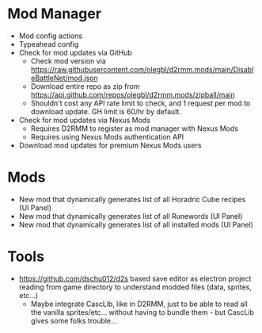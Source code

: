 # Mod Manager

- Mod config actions
- Typeahead config
- Check for mod updates via GitHub
  - Check mod version via https://raw.githubusercontent.com/olegbl/d2rmm.mods/main/DisableBattleNet/mod.json
  - Download entire repo as zip from https://api.github.com/repos/olegbl/d2rmm.mods/zipball/main
  - Shouldn't cost any API rate limit to check, and 1 request per mod to download update. GH limit is 60/hr by default.
- Check for mod updates via Nexus Mods
  - Requires D2RMM to register as mod manager with Nexus Mods
  - Requires using Nexus Mods authentication API
- Download mod updates for premium Nexus Mods users

# Mods

- New mod that dynamically generates list of all Horadric Cube recipes (UI Panel)
- New mod that dynamically generates list of all Runewords (UI Panel)
- New mod that dynamically generates list of all installed mods (UI Panel)

# Tools

- https://github.com/dschu012/d2s based save editor as electron project reading from game directory to understand modded files (data, sprites, etc...)
  - Maybe integrate CascLib, like in D2RMM, just to be able to read all the vanilla sprites/etc... without having to bundle them - but CascLib gives some folks trouble...
